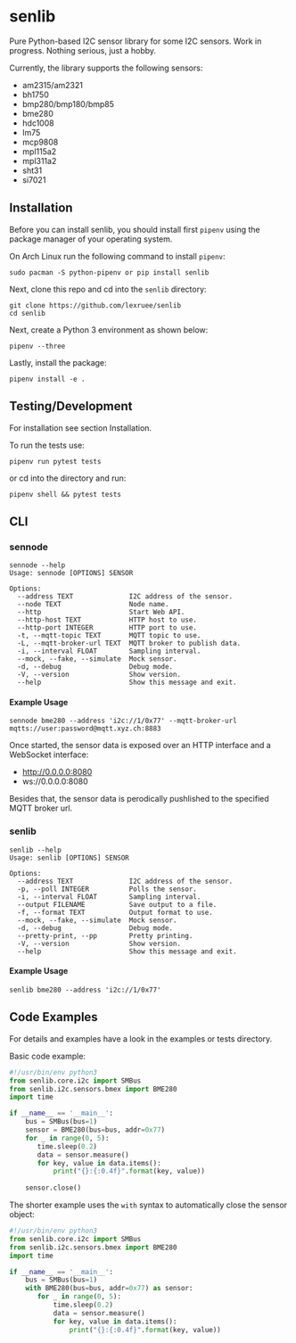 # senlib

Pure Python-based I2C sensor library for some I2C sensors. Work in progress. 
Nothing serious, just a hobby.

Currently, the library supports the following sensors:

 * am2315/am2321
 * bh1750
 * bmp280/bmp180/bmp85
 * bme280
 * hdc1008
 * lm75
 * mcp9808
 * mpl115a2
 * mpl311a2
 * sht31
 * si7021


## Installation

Before you can install senlib, you should install first `pipenv` using
the package manager of your operating system.

On Arch Linux run the following command to install `pipenv`:

```
sudo pacman -S python-pipenv or pip install senlib
```

Next, clone this repo and cd into the `senlib` directory:

```
git clone https://github.com/lexruee/senlib
cd senlib
```

Next, create a Python 3 environment as shown below:

```
pipenv --three
```

Lastly, install the package:

```
pipenv install -e .
```

## Testing/Development

For installation see section Installation.

To run the tests use:

```
pipenv run pytest tests
```

or cd into the directory and run:

```
pipenv shell && pytest tests
```


## CLI

### sennode

```
sennode --help
Usage: sennode [OPTIONS] SENSOR

Options:
  --address TEXT              I2C address of the sensor.
  --node TEXT                 Node name.
  --http                      Start Web API.
  --http-host TEXT            HTTP host to use.
  --http-port INTEGER         HTTP port to use.
  -t, --mqtt-topic TEXT       MQTT topic to use.
  -L, --mqtt-broker-url TEXT  MQTT broker to publish data.
  -i, --interval FLOAT        Sampling interval.
  --mock, --fake, --simulate  Mock sensor.
  -d, --debug                 Debug mode.
  -V, --version               Show version.
  --help                      Show this message and exit.
```


#### Example Usage

```
sennode bme280 --address 'i2c://1/0x77' --mqtt-broker-url mqtts://user:password@mqtt.xyz.ch:8883
```

Once started, the sensor data is exposed over an HTTP interface and
a WebSocket interface:

 * http://0.0.0.0:8080
 * ws://0.0.0.0:8080

Besides that, the sensor data is perodically pushlished to the specified
MQTT broker url.


### senlib

```
senlib --help
Usage: senlib [OPTIONS] SENSOR

Options:
  --address TEXT              I2C address of the sensor.
  -p, --poll INTEGER          Polls the sensor.
  -i, --interval FLOAT        Sampling interval.
  --output FILENAME           Save output to a file.
  -f, --format TEXT           Output format to use.
  --mock, --fake, --simulate  Mock sensor.
  -d, --debug                 Debug mode.
  --pretty-print, --pp        Pretty printing.
  -V, --version               Show version.
  --help                      Show this message and exit.
```

#### Example Usage

```
senlib bme280 --address 'i2c://1/0x77'
```

## Code Examples

For details and examples have a look in the examples or tests directory.

Basic code example:

```python
#!/usr/bin/env python3
from senlib.core.i2c import SMBus
from senlib.i2c.sensors.bmex import BME280
import time

if __name__ == '__main__':
    bus = SMBus(bus=1)
    sensor = BME280(bus=bus, addr=0x77)
    for _ in range(0, 5):
       time.sleep(0.2)
       data = sensor.measure()
       for key, value in data.items():
           print("{}:{:0.4f}".format(key, value))
       
    sensor.close()
```

The shorter example uses the `with` syntax to automatically close the sensor object:

```python
#!/usr/bin/env python3
from senlib.core.i2c import SMBus
from senlib.i2c.sensors.bmex import BME280
import time

if __name__ == '__main__':
    bus = SMBus(bus=1)
    with BME280(bus=bus, addr=0x77) as sensor:
       for _ in range(0, 5):
           time.sleep(0.2)
           data = sensor.measure()
           for key, value in data.items():
               print("{}:{:0.4f}".format(key, value))
```




